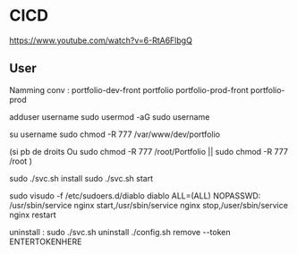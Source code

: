 
# CICD
https://www.youtube.com/watch?v=6-RtA6FlbgQ

## User
Namming conv : 
portfolio-dev-front portfolio
portfolio-prod-front portfolio-prod

adduser username 
sudo usermod -aG sudo username

su username
sudo chmod -R 777 /var/www/dev/portfolio 

(si pb de droits Ou sudo chmod -R 777 /root/Portfolio || sudo chmod -R 777 /root )

 sudo ./svc.sh install
 sudo ./svc.sh start
 
 sudo visudo -f /etc/sudoers.d/diablo
 diablo ALL=(ALL) NOPASSWD: /usr/sbin/service nginx start,/usr/sbin/service nginx stop,/user/sbin/service nginx restart
 
 
 uninstall : 
 sudo ./svc.sh uninstall
 ./config.sh remove --token ENTERTOKENHERE
 
 


